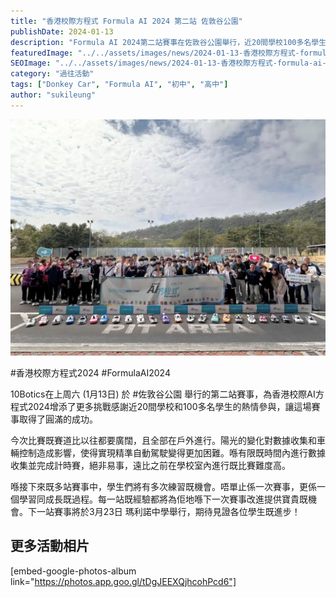 ```yaml
---
title: "香港校際方程式 Formula AI 2024 第二站 佐敦谷公園"
publishDate: 2024-01-13
description: "Formula AI 2024第二站賽事在佐敦谷公園舉行，近20間學校100多名學生參與，戶外賽道挑戰陽光變化對自動駕駛的影響，為學生提供學習成長機會。"
featuredImage: "../../assets/images/news/2024-01-13-香港校際方程式-formula-ai-2024-第二站-佐敦谷公園/image1.jpg"
SEOImage: "../../assets/images/news/2024-01-13-香港校際方程式-formula-ai-2024-第二站-佐敦谷公園/image1.jpg"
category: "過往活動"
tags: ["Donkey Car", "Formula AI", "初中", "高中"]
author: "sukileung"
---
```


![](../../assets/images/news/2024-01-13-香港校際方程式-formula-ai-2024-第二站-佐敦谷公園/image2.jpg)

#香港校際方程式2024 #FormulaAI2024

10Botics在上周六 (1月13日) 於 #佐敦谷公園 舉行的第二站賽事，為香港校際AI方程式2024增添了更多挑戰感謝近20間學校和100多名學生的熱情參與，讓這場賽事取得了圓滿的成功。

今次比賽既賽道比以往都要廣闊，且全部在戶外進行。陽光的變化對數據收集和車輛控制造成影響，使得實現精準自動駕駛變得更加困難。喺有限既時間內進行數據收集並完成計時賽，絕非易事，遠比之前在學校室內進行既比賽難度高。

喺接下來既多站賽事中，學生們將有多次練習既機會。唔單止係一次賽事，更係一個學習同成長既過程。每一站既經驗都將為佢地喺下一次賽事改進提供寶貴既機會。下一站賽事將於3月23日 瑪利諾中學舉行，期待見證各位學生既進步！

## 更多活動相片

[embed-google-photos-album link="https://photos.app.goo.gl/tDgJEEXQjhcohPcd6"]
